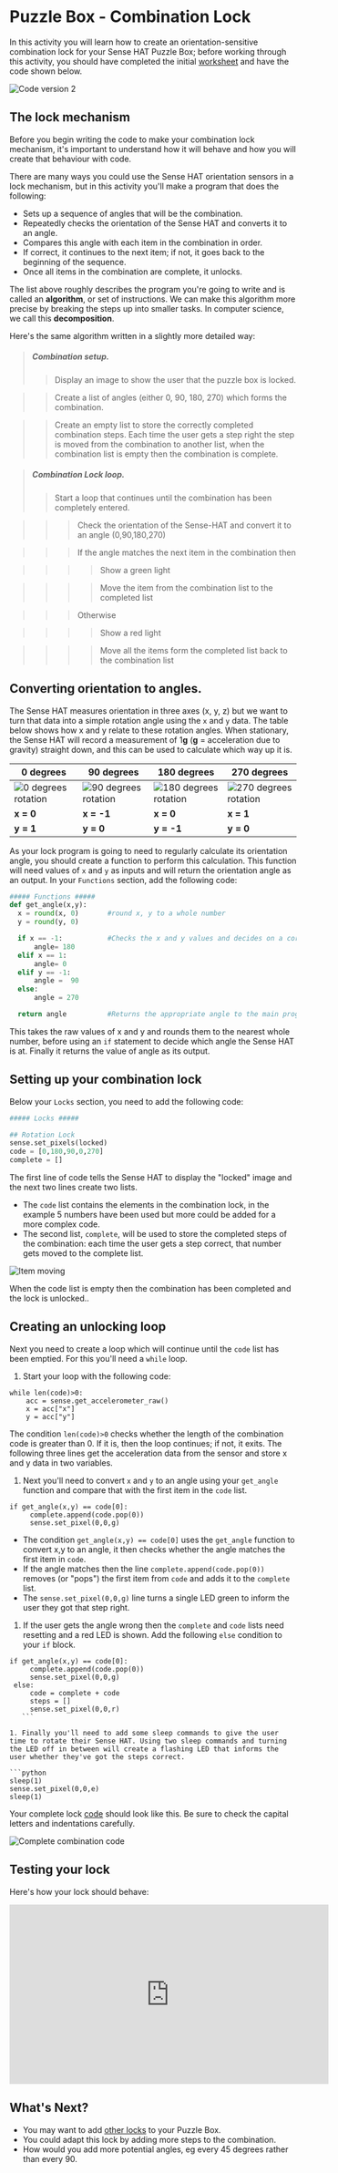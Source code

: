 # Puzzle Box - Combination Lock
In this activity you will learn how to create an orientation-sensitive combination lock for your Sense HAT Puzzle Box; before working through this activity, you should have completed the initial [worksheet](worksheet.md) and have the code shown below.

![Code version 2](/images/code2.png)

## The lock mechanism
Before you begin writing the code to make your combination lock mechanism, it's important to understand how it will behave and how you will create that behaviour with code.

There are many ways you could use the Sense HAT orientation sensors in a lock mechanism, but in this activity you'll make a program that does the following:

  - Sets up a sequence of angles that will be the combination.
  - Repeatedly checks the orientation of the Sense HAT and converts it to an angle.
  - Compares this angle with each item in the combination in order.
  - If correct, it continues to the next item; if not, it goes back to the beginning of the sequence.
  - Once all items in the combination are complete, it unlocks.

The list above roughly describes the program you're going to write and is called an **algorithm**, or set of instructions. We can make this algorithm more precise by breaking the steps up into smaller tasks. In computer science, we call this **decomposition**.

Here's the same algorithm written in a slightly more detailed way:

> ##### Combination setup.  
> > Display an image to show the user that the puzzle box is locked.

> > Create a list of angles (either 0, 90, 180, 270) which forms the combination.  

> > Create an empty list to store the correctly completed combination steps. Each time the user gets a step right the step is moved from the combination to another list, when the combination list is empty then the combination is complete.  

> ##### Combination Lock loop.  
> > Start a loop that continues until the combination has been completely entered.  

> > > Check the orientation of the Sense-HAT and convert it to an angle (0,90,180,270)  

> > > If the angle matches the next item in the combination then  

> > > > Show a green light  

> > > > Move the item from the combination list to the completed list  

> > > Otherwise  

> > > > Show a red light  

> > > > Move all the items form the completed list back to the combination list  


## Converting orientation to angles.
The Sense HAT measures orientation in three axes (x, y, z) but we want to turn that data into a simple rotation angle using the `x` and `y` data. The table below shows how x and y relate to these rotation angles. When stationary, the Sense HAT will record a measurement of 1**g** (**g** = acceleration due to gravity) straight down, and this can be used to calculate which way up it is.

|  0 degrees | 90 degrees  | 180 degrees | 270 degrees |
| - | - | - | - |
| ![0 degrees rotation](images/sense0.png) | ![90 degrees rotation](images/sense90.png) | ![180 degrees rotation](images/sense180.png) | ![270 degrees rotation](images/sense270.png) |
| **x = 0** | **x = -1** | **x = 0** | **x = 1** |
| **y = 1** | **y = 0** | **y = -1** | **y = 0** |

As your lock program is going to need to regularly calculate its orientation angle, you should create a function to perform this calculation. This function will need values of `x` and `y` as inputs and will return the orientation angle as an output. In your `Functions` section, add the following code:

```python
##### Functions #####
def get_angle(x,y):
  x = round(x, 0)       #round x, y to a whole number
  y = round(y, 0)

  if x == -1:           #Checks the x and y values and decides on a corresponding angle
      angle= 180
  elif x == 1:           
      angle= 0
  elif y == -1:
      angle =  90
  else:
      angle = 270  

  return angle          #Returns the appropriate angle to the main program.
```

This takes the raw values of x and y and rounds them to the nearest whole number, before using an `if` statement to decide which angle the Sense HAT is at. Finally it returns the value of angle as its output.

## Setting up your combination lock
Below your `Locks` section, you need to add the following code:

```python
##### Locks #####

## Rotation Lock
sense.set_pixels(locked)
code = [0,180,90,0,270]
complete = []
```

The first line of code tells the Sense HAT to display the "locked" image and the next two lines create two lists.
- The `code` list contains the elements in the combination lock, in the example 5 numbers have been used but more could be added for a more complex code.
- The second list, `complete`, will be used to store the completed steps of the combination: each time the user gets a step correct, that number gets moved to the complete list.

![Item moving](images/list-move.png)

When the code list is empty then the combination has been completed and the lock is unlocked..

## Creating an unlocking loop

Next you need to create a loop which will continue until the `code` list has been emptied. For this you'll need a `while` loop.

1. Start your loop with the following code:

  ```python3
  while len(code)>0:
      acc = sense.get_accelerometer_raw()
      x = acc["x"]
      y = acc["y"]
  ```

  The condition `len(code)>0` checks whether the length of the combination code is greater than 0. If it is, then the loop continues; if not, it exits.
  The following three lines get the acceleration data from the sensor and store x and y data in two variables.

1. Next you'll need to convert `x` and `y` to an angle using your `get_angle` function and compare that with the first item in the `code` list.

  ```python3
  if get_angle(x,y) == code[0]:
       complete.append(code.pop(0))
       sense.set_pixel(0,0,g)
  ```

  - The condition `get_angle(x,y) == code[0]` uses the `get_angle` function to convert x,y to an angle, it then checks whether the angle matches the first item in `code`.
  - If the angle matches then the line `complete.append(code.pop(0))` removes (or "pops") the first item from `code` and adds it to the `complete` list.
  - The `sense.set_pixel(0,0,g)` line turns a single LED green to inform the user they got that step right.

1. If the user gets the angle wrong then the `complete` and `code` lists need resetting and a red LED is shown. Add the following `else` condition to your `if` block.

  ```python3
  if get_angle(x,y) == code[0]:
       complete.append(code.pop(0))
       sense.set_pixel(0,0,g)
   else:
       code = complete + code
       steps = []
       sense.set_pixel(0,0,r)
     ```

1. Finally you'll need to add some sleep commands to give the user time to rotate their Sense HAT. Using two sleep commands and turning the LED off in between will create a flashing LED that informs the user whether they've got the steps correct.

```python
  sleep(1)
  sense.set_pixel(0,0,e)
  sleep(1)
```

Your complete lock [code](code/puzzle_box_combination.py) should look like this. Be sure to check the capital letters and indentations carefully.

![Complete combination code](images/combination_code.png)

## Testing your lock
Here's how your lock should behave:

<iframe width="560" height="315" src="https://www.youtube.com/embed/RnWAOWRMkIQ" frameborder="0" allowfullscreen></iframe>

## What's Next?
- You may want to add [other locks](worksheet.md) to your Puzzle Box.
- You could adapt this lock by adding more steps to the combination.
- How would you add more potential angles, eg every 45 degrees rather than every 90.
